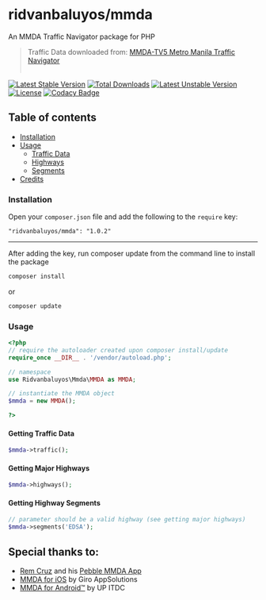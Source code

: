 ridvanbaluyos/mmda
=======
An MMDA Traffic Navigator package for PHP
> Traffic Data downloaded from: [MMDA-TV5 Metro Manila Traffic Navigator](http://mmdatraffic.interaksyon.com/)
<br/><br/>

[![Latest Stable Version](https://poser.pugx.org/ridvanbaluyos/mmda/v/stable)](https://packagist.org/packages/ridvanbaluyos/mmda) [![Total Downloads](https://poser.pugx.org/ridvanbaluyos/mmda/downloads)](https://packagist.org/packages/ridvanbaluyos/mmda) [![Latest Unstable Version](https://poser.pugx.org/ridvanbaluyos/mmda/v/unstable)](https://packagist.org/packages/ridvanbaluyos/mmda) [![License](https://poser.pugx.org/ridvanbaluyos/mmda/license)](https://packagist.org/packages/ridvanbaluyos/mmda)
[![Codacy Badge](https://api.codacy.com/project/badge/Grade/5c3ae998e8a04d4a964fbae0c3690b29)](https://www.codacy.com/app/ewoklabs/mmda?utm_source=github.com&amp;utm_medium=referral&amp;utm_content=ridvanbaluyos/mmda&amp;utm_campaign=Badge_Grade)

## Table of contents ##
- [Installation](#installation)
- [Usage](#usage)
    - [Traffic Data](#getting-traffic-data)
    - [Highways](#getting-major-highways)
    - [Segments](#getting-highway-segments)
- [Credits](#special-thanks-to)

### Installation ##
Open your `composer.json` file and add the following to the `require` key:

    "ridvanbaluyos/mmda": "1.0.2"

---

After adding the key, run composer update from the command line to install the package

```bash
composer install
```

or

```bash
composer update
```

### Usage ##
```php
<?php
// require the autoloader created upon composer install/update
require_once __DIR__ . '/vendor/autoload.php';

// namespace
use Ridvanbaluyos\Mmda\MMDA as MMDA;

// instantiate the MMDA object
$mmda = new MMDA();

?>
```

#### Getting Traffic Data
```php
$mmda->traffic();

```

#### Getting Major Highways
```php
$mmda->highways();
```

#### Getting Highway Segments
```php
// parameter should be a valid highway (see getting major highways)
$mmda->segments('EDSA');
```

## Special thanks to:
* [Rem Cruz](https://github.com/remerico/) and his [Pebble MMDA App](https://github.com/remerico/pebble-mmda)
* [MMDA for iOS](https://itunes.apple.com/ph/app/mmda-for-ios/id464656389?mt=8) by Giro AppSolutions
* [MMDA for Android™](https://play.google.com/store/apps/details?id=edu.up.ittc.mmda&hl=en) by UP ITDC
